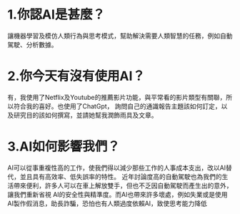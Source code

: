 # 1.你認AI是甚麼？
  讓機器學習及模仿人類行為與思考模式，幫助解決需要人類智慧的任務，例如自動駕駛、分析數據。
# 2.你今天有沒有使用AI？
  有，我使用了Netflix及Youtube的推薦影片功能，與平常看的影片類型有關聯，所以符合我的喜好。也使用了ChatGpt，
  詢問自己的通識報告主題該如何訂定，以及研究目的該如何撰寫，並請她幫我潤飾雨具及文章。
# 3.AI如何影響我們？
  AI可以從事重複性高的工作，使我們得以減少那些工作的人事成本支出，改以AI替代，並且具有高效率、低失誤率的特性。
  近年討論度高的自動駕駛也為我們的生活帶來便利，許多人可以在車上解放雙手，但也不乏因自動駕駛而產生出的意外，讓我們重新省視
  AI的安全性與精準度。而AI也帶來許多壞處，例如失業或是使用AI製作假消息，助長詐騙，恐怕也有人類過度依賴AI，致使思考能力降低
